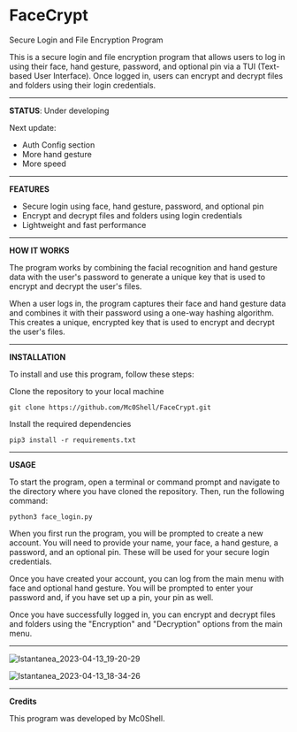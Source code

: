 # <b> FaceCrypt </b>

Secure Login and File Encryption Program

This is a secure login and file encryption program that allows users to log in using their face, hand gesture, password, and optional pin via a TUI (Text-based User Interface). 
Once logged in, users can encrypt and decrypt files and folders using their login credentials.

--------------------------------------------------------------------------------

<b>STATUS</b>: Under developing

   Next update: 
   
   - Auth Config section
   - More hand gesture
   - More speed

--------------------------------------------------------------------------------

<b>FEATURES</b>

   - Secure login using face, hand gesture, password, and optional pin
   - Encrypt and decrypt files and folders using login credentials
   - Lightweight and fast performance
    
    
--------------------------------------------------------------------------------

<b>HOW IT WORKS</b>

   The program works by combining the facial recognition and hand gesture data with the user's password to generate a unique key that is used to encrypt and decrypt the user's files.

   When a user logs in, the program captures their face and hand gesture data and combines it with their password using a one-way hashing algorithm. 
   This creates a unique, encrypted key that is used to encrypt and decrypt the user's files.

--------------------------------------------------------------------------------

<b>INSTALLATION</b>

To install and use this program, follow these steps:

   Clone the repository to your local machine

    git clone https://github.com/Mc0Shell/FaceCrypt.git

   Install the required dependencies

    pip3 install -r requirements.txt
    
  
--------------------------------------------------------------------------------

<b>USAGE</b>

   To start the program, open a terminal or command prompt and navigate to the directory where you have cloned the repository. 
   Then, run the following command:

    python3 face_login.py

   When you first run the program, you will be prompted to create a new account. 
   You will need to provide your name, your face, a hand gesture, a password, and an optional pin. 
   These will be used for your secure login credentials.

   Once you have created your account, you can log from the main menu with face and optional hand gesture. 
   You will be prompted to enter your password and, if you have set up a pin, your pin as well.

   Once you have successfully logged in, you can encrypt and decrypt files and folders using the "Encryption" and "Decryption" options from the main menu.

--------------------------------------------------------------------------------

![Istantanea_2023-04-13_19-20-29](https://user-images.githubusercontent.com/55066055/232245851-6e75761a-f14b-4592-b0f5-b40020500a63.png)

![Istantanea_2023-04-13_18-34-26](https://user-images.githubusercontent.com/55066055/231826250-d3cb4e81-c0c2-419b-95b9-104805710592.png)

--------------------------------------------------------------------------------
<b>Credits</b>

This program was developed by Mc0Shell.




